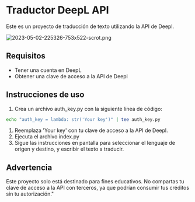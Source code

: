 # Traductor DeepL API

Este es un proyecto de traducción de texto utilizando la API de Deepl.

![2023-05-02-225326-753x522-scrot.png](https://i.postimg.cc/43KkKGbQ/2023-05-02-225326-753x522-scrot.png)

## Requisitos
- Tener una cuenta en DeepL
- Obtener una clave de acceso a la API de Deepl

## Instrucciones de uso
1. Crea un archivo auth_key.py con la siguiente línea de código:

```bash
echo "auth_key = lambda: str('Your key')" | tee auth_key.py
```
1. Reemplaza 'Your key' con tu clave de acceso a la API de Deepl.
2. Ejecuta el archivo index.py
3. Sigue las instrucciones en pantalla para seleccionar el lenguaje de origen y destino, y escribir el texto a traducir.

## Advertencia

Este proyecto solo está destinado para fines educativos. No compartas tu clave de acceso a la API con terceros, ya que podrían consumir tus créditos sin tu autorización."
